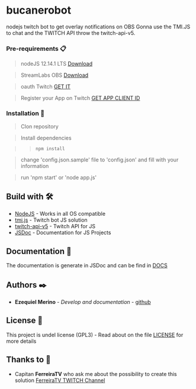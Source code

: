 # bucanerobot
nodejs twitch bot to get overlay notifications on OBS
Gonna use the TMI.JS to chat and the TWITCH API throw the twitch-api-v5.

### Pre-requirements 📋
> nodeJS 12.14.1 LTS [Download](https://nodejs.org/es/download/)

> StreamLabs OBS [Download](https://streamlabs.com/slobs/download)

> oauth Twitch [GET IT](http://twitchapps.com/tmi/)

> Register your App on Twitch [GET APP CLIENT ID](https://dev.twitch.tv/console/apps/)

### Installation 🔧
> Clon repository

> Install dependencies

>> ```npm install```

> change 'config.json.sample' file to 'config.json' and fill with your information

> run 'npm start' or 'node app.js'

## Build with 🛠️

* [NodeJS](https://www.nodejs.org) - Works in all OS compatible
* [tmi.js](http://www.tmijs.com) - Twitch bot JS solution
* [twitch-api-v5](https://github.com/thedist/Twitch_API_v5) - Twitch API for JS
* [JSDoc](https://jsdoc.app/) - Documentation for JS Projects

## Documentation 📄

The documentation is generate in JSDoc and can be find in [DOCS](docs/index.html)

## Authors ✒️

* **Ezequiel Merino** - *Develop and documentation* - [github](https://github.com/merinocabreraezequiel)

## License 📄

This project is undel license (GPL3) - Read about on the file [LICENSE](LICENSE) for more details

## Thanks to 🎁

* Capitan **FerreiraTV** who ask me about the possibility to create this solution [FerreiraTV TWITCH Channel](https://www.twitch.tv/ferreiratv)

